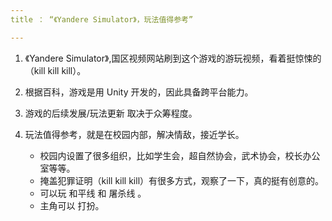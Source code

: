 ```yaml
---
title ： “《Yandere Simulator》，玩法值得参考”

---
```

1. 《Yandere Simulator》,国区视频网站刷到这个游戏的游玩视频，看着挺惊悚的（kill kill kill）。
2. 根据百科，游戏是用 Unity 开发的，因此具备跨平台能力。
3. 游戏的后续发展/玩法更新 取决于众筹程度。
4. 玩法值得参考，就是在校园内部，解决情敌，接近学长。

    - 校园内设置了很多组织，比如学生会，超自然协会，武术协会，校长办公室等等。
    - 掩盖犯罪证明（kill kill kill）有很多方式，观察了一下，真的挺有创意的。
    - 可以玩 和平线 和 屠杀线 。
    - 主角可以 打扮。
    